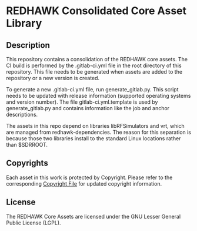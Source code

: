 # REDHAWK Consolidated Core Asset Library

## Description
This repository contains a consolidation of the REDHAWK core assets. The CI build is performed by the .gitlab-ci.yml file in the root directory of this repository. This file needs to be generated when assets are added to the repository or a new version is created.

To generate a new .gitlab-ci.yml file, run generate_gitlab.py. This script needs to be updated with release information (supported operating systems and version number). The file gitlab-ci.yml.template is used by generate_gitlab.py and contains information like the job and anchor descriptions.

The assets in this repo depend on libraries libRFSimulators and vrt, which are managed from redhawk-dependencies. The reason for this separation is because those two libraries install to the standard Linux locations rather than $SDRROOT.

## Copyrights

Each asset in this work is protected by Copyright. Please refer to the corresponding [Copyright File](COPYRIGHT) for updated copyright information.

## License

The REDHAWK Core Assets are licensed under the GNU Lesser General Public License (LGPL).
